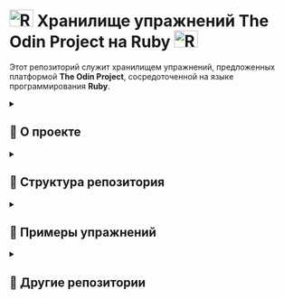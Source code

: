 # <img src="https://cdn-icons-png.flaticon.com/128/82/82667.png" alt="React Logo" width="42" height="30" /> Хранилище упражнений The Odin Project на Ruby <img src="https://cdn-icons-png.flaticon.com/128/82/82667.png" alt="React Logo" width="42" height="30" />

Этот репозиторий служит хранилищем упражнений, предложенных платформой **The Odin Project**, сосредоточенной на языке программирования **Ruby**.

<details>
  <summary><h2>📖 О проекте</h2></summary>

  **The Odin Project** — это образовательная платформа, предлагающая полный учебный план веб-разработки. Этот репозиторий был создан для отслеживания и хранения практических упражнений, предлагаемых в курсе по языку программирования Ruby. Каждое упражнение является возможностью попрактиковаться и улучшить свои навыки программирования.

</details>

<details>
  <summary><h2>📁 Структура репозитория</h2></summary>

  Репозиторий организован по тематическим папкам, каждая из которых представляет собой раздел или модуль конкретного курса. В каждой папке вы найдете предлагаемые упражнения, сопровождаемые соответствующими исходными кодами, решениями или любой другой важной информацией.

  ### Папки репозитория

  - **basic_ruby_projects**: Основные проекты на Ruby, охватывающие фундаментальные концепции и методы.
    - Пример: Реализация метода сортировки пузырьком (`#bubble_sort`):
  
      ```ruby
      def bubble_sort(array)
        max_index = array.length - 1
        (0..max_index - 1).each do |index|
          (index + 1..max_index).each do |index_2|
            number_1 = array[index]
            number_2 = array[index_2]
            if number_1 > number_2
              intermediate = number_1
              array[index] = number_2
              array[index_2] = intermediate
            end
          end
        end
        array
      end

      p bubble_sort([4, 3, 78, 2, 0, 2])
      ```

  - **mastermind**: Реализации игры Mastermind, где применяются концепции логики и управления потоком.
  
  - **poo**: Упражнения, сосредоточенные на объектно-ориентированном программировании, включая создание классов и объектов.

  - **tic_tac_toe**: Реализация игры в крестики-нолики, применяющая концепции логики игры и интерактивности.

</details>

<details>
  <summary><h2>📝 Примеры упражнений</h2></summary>

  Вот некоторые примеры упражнений, включенных в репозиторий:

  1. **Шифр Цезаря**: Реализация метода, который применяет шифр Цезаря к строке.

      ```ruby
      def caesar_cipher(phrase, displacement)
        phrase_array = phrase.split(' ')
        final_array = []
        phrase_array.each do |word|
          intermediate_array = []
          word.split('').each do |letter| 
            num = letter.ord
            if letter.match(/[A-Z|a-z]/)
              if num.between?(65, 90)
                tot = num + displacement
                tot > 90 ? tot = (tot - 90) + 64 : tot
                intermediate_array << tot.chr
              else
                tot = num + displacement
                tot > 122 ? tot = (tot - 122) + 97 : tot
                intermediate_array << tot.chr
              end
            else
              intermediate_array << letter
            end
          end
          final_array << intermediate_array.join('')
        end
        final_array.join(' ')
      end

      p caesar_cipher("What a string!", 5)
      ```

  2. **Выбор акций**: Метод, который определяет лучший день для покупки и продажи акций, максимизируя прибыль.

      ```ruby
      def stock_picker(stock_prices)
        day_buy = 0
        day_sale = 0
        profit = 0
        stock_prices.each_with_index do |price, index|
          (index + 1..stock_prices.length - 1).each do |index_2|
            price_2 = stock_prices[index_2]
            subtraction = price_2 - price
            if subtraction.positive? && subtraction > profit
              day_buy = index
              day_sale = index_2
              profit = subtraction
            end
          end
        end
        [day_buy, day_sale]
      end

      p stock_picker([17, 3, 6, 9, 15, 8, 6, 1, 10])
      ```

</details>

<details>
  <summary><h2>🔗 Другие репозитории</h2></summary>

  - 🎥 [Rails Movie](https://github.com/SamuelRocha91/rails_movies_catalog/blob/main/README_ru.md)

</details>
